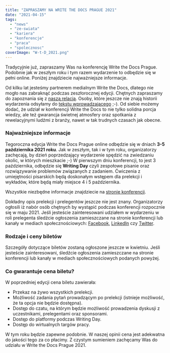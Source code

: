 ```yaml
---
title: "ZAPRASZAMY NA WRITE THE DOCS PRAGUE 2021"
date: "2021-04-15"
tags:
  - "news"
  - "ze-swiata"
  - "kariera"
  - "konferencje"
  - "praca"
  - "spolecznosc"
coverImage: "W-t-D_2021.png"
---
```


Tradycyjnie już, zapraszamy Was na konferencję Write the Docs Prague. Podobnie
jak w zeszłym roku i tym razem wydarzenie to odbędzie się w pełni online.
Poniżej znajdziecie najważniejsze informacje.

Od kilku lat jesteśmy partnerem medialnym Write the Docs, dlatego nie mogło nas
zabraknąć podczas zeszłorocznej edycji. Chętnych zapraszamy do zapoznania się z
[naszą relacją](http://techwriter.pl/relacja-z-write-the-docs-prague-2020-online/).
Osoby, które jeszcze nie znają historii wydarzenia odsyłamy do
[tekstu wprowadzającego](http://techwriter.pl/poznajcie-write-the-docs-europe/)
;-). Od siebie możemy dodać, że udział w konferencji Write the Docs to nie tylko
solidna porcja wiedzy, ale też gwarancja świetnej atmosfery oraz spotkania z
rewelacyjnymi ludźmi z branży, nawet w tak trudnych czasach jak obecne.

### Najważniejsze informacje

Tegoroczna edycja Write the Docs Prague online odbędzie się w dniach **3-5
października 2021** **roku**. Jak w zeszłym, tak i w tym roku, organizatorzy
zachęcają, by dzień poprzedzający wydarzenie spędzić na zwiedzaniu okolic, w
których mieszkacie ;-) W pierwszym dniu konferencji, to jest 3 października,
odbędzie się **Writing Day** czyli zespołowe pisanie oraz rozwiązywanie
problemów związanych z zadaniem. Ćwiczenia z umiejętności pisarskich będą
doskonałym wstępem dla prelekcji i wykładów, które będą miały miejsce 4 i 5
października.

Wszystkie niezbędne informacje znajdziecie na
[stronie konferencji](https://www.writethedocs.org/conf/prague/2021/).

Dokładny opis prelekcji i prelegentów jeszcze nie jest znany. Organizatorzy
ogłosili iż nabór osób chętnych by wystąpić podczas konferencji rozpocznie się w
maju 2021. Jeśli jesteście zainteresowani udziałem w wydarzeniu w roli
prelegenta śledźcie ogłoszenia zamieszczane na stronie konferencji lub kanały w
mediach społecznościowych: [Facebook](https://www.facebook.com/WriteTheDocs),
[LinkedIn](https://www.linkedin.com/company/write-the-docs/) czy
[Twitter](https://twitter.com/writethedocs).

### Rodzaje i ceny biletów

Szczegóły dotyczące biletów zostaną ogłoszone jeszcze w kwietniu. Jeśli
jesteście zainteresowani, śledźcie ogłoszenia zamieszczane na stronie
konferencji lub kanały w mediach społecznościowych podanych powyżej.

### Co gwarantuje cena biletu?

W poprzedniej edycji cena biletu zawierała:

- Przekaz na żywo wszystkich prelekcji.
- Możliwość zadania pytań prowadzącym po prelekcji (istnieje możliwość, że ta
  opcja nie będzie dostępna).
- Dostęp do czatu, na którym będzie możliwość prowadzenia dyskusji z
  uczestnikami, prelegentami oraz sponsorami.
- Dostęp do platformy podczas Writing Day.
- Dostęp do wirtualnych targów pracy.

W tym roku będzie zapewne podobnie. W naszej opinii cena jest adekwatna do
jakości tego za co płacimy. Z czystym sumieniem zachęcamy Was do udziału w Write
the Docs Prague 2021.
